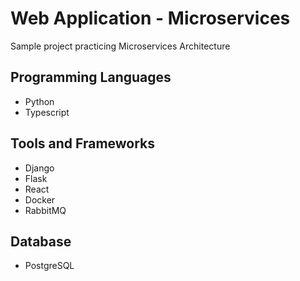 # Web Application - Microservices
Sample project practicing Microservices Architecture

## Programming Languages
- Python
- Typescript

## Tools and Frameworks
- Django
- Flask
- React
- Docker
- RabbitMQ

## Database
- PostgreSQL
